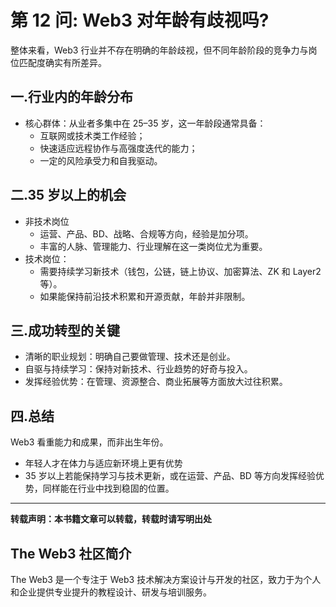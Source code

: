 # 第 12 问: Web3 对年龄有歧视吗?

整体来看，Web3 行业并不存在明确的年龄歧视，但不同年龄阶段的竞争力与岗位匹配度确实有所差异。

## 一.行业内的年龄分布  
- 核心群体：从业者多集中在 25–35 岁，这一年龄段通常具备：  
  - 互联网或技术类工作经验；  
  - 快速适应远程协作与高强度迭代的能力；  
  - 一定的风险承受力和自我驱动。  

## 二.35 岁以上的机会  
- 非技术岗位 
  - 运营、产品、BD、战略、合规等方向，经验是加分项。  
  - 丰富的人脉、管理能力、行业理解在这一类岗位尤为重要。  
- 技术岗位：  
  - 需要持续学习新技术（钱包，公链，链上协议、加密算法、ZK 和 Layer2 等）。  
  - 如果能保持前沿技术积累和开源贡献，年龄并非限制。  

## 三.成功转型的关键  
- 清晰的职业规划：明确自己要做管理、技术还是创业。  
- 自驱与持续学习：保持对新技术、行业趋势的好奇与投入。  
- 发挥经验优势：在管理、资源整合、商业拓展等方面放大过往积累。  

## 四.总结
Web3 看重能力和成果，而非出生年份。
- 年轻人才在体力与适应新环境上更有优势
- 35 岁以上若能保持学习与技术更新，或在运营、产品、BD 等方向发挥经验优势，同样能在行业中找到稳固的位置。

---

**转载声明：本书籍文章可以转载，转载时请写明出处**

## The Web3 社区简介
The Web3 是一个专注于 Web3 技术解决方案设计与开发的社区，致力于为个人和企业提供专业提升的教程设计、研发与培训服务。
